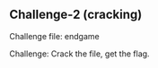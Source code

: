 Challenge-2 (cracking)
-----------------------

Challenge file: endgame

Challenge: Crack the file, get the flag.
